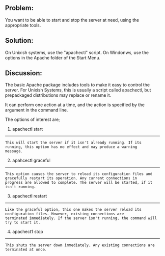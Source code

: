 Problem:
---------

You want to be able to start and stop the server at need, using the appropriate tools.

Solution:
----------

On Unixish systems, use the "apachectl" script.
On Windonws, use the options in the Apache folder of the Start Menu.

Discussion:
------------
The basic Apache package includes tools to make it easy to control the server. For Unixish Systems, this is usually a script
called apachectl, but prepackaged distributions may replace or rename it.

It can perform one action at a time, and the action is specified by the argument in the command line. 

The options of interest are;

1) apachectl start
---------------------
    This will start the server if it isn't already running. If its running, this option has no effect and may produce a warning
    message.

2) apahcectl graceful
----------------------
    This option causes the server to reload its configuration files and gracefully restart its operation. Any current connections in 
    progress are allowed to complete. The server will be started, if it isn't running.

3) apachectl restart
---------------------
    Like the graceful option, this one makes the server reload its configuration files. However, existing connections are 
    terminated immediately. If the server isn't running, the command will try to start it.

4) apachect1 stop
------------------
    This shuts the server down immediately. Any existing connections are terminated at once.
